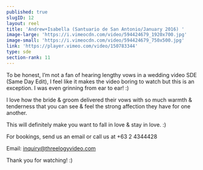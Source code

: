 ```yaml
---
published: true
slugID: 12
layout: reel
title: 'Andrew+Isabella (Santuario de San Antonio/January 2016) '
image-large: 'https://i.vimeocdn.com/video/594424679_1920x700.jpg'
image-small: 'https://i.vimeocdn.com/video/594424679_750x500.jpg'
link: 'https://player.vimeo.com/video/150783344'
type: sde
section-rank: 11
---
```

To be honest, I’m not a fan of hearing lengthy vows in a wedding video SDE (Same Day Edit), I feel like it makes the video boring to watch but this is an exception. I was even grinning from ear to ear! :)

I love how the bride & groom delivered their vows with so much warmth & tenderness that you can see & feel the strong affection they have for one another.

This will definitely make you want to fall in love & stay in love. :)

For bookings, send us an email or call us at +63 2 4344428

Email: inquiry@threelogyvideo.com

Thank you for watching! :)
